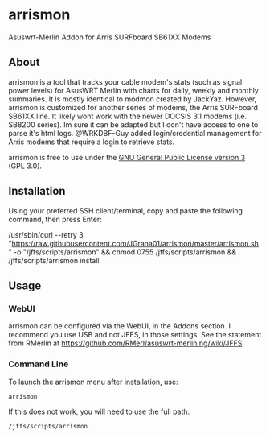 # arrismon
Asuswrt-Merlin Addon for Arris SURFboard SB61XX Modems

## About
arrismon is a tool that tracks your cable modem's stats (such as signal power levels) for AsusWRT Merlin with charts for daily, weekly and monthly summaries. 
It is mostly identical to modmon created by JackYaz. However, arrismon is customized for another series of modems, the Arris SURFboard SB61XX line.
It likely wont work with the newer DOCSIS 3.1 modems (i.e. SB8200 series). Im sure it can be adapted but I don't have access to one to parse it's html logs.
@WRKDBF-Guy added login/credential management for Arris modems that require a login to retrieve stats.


arrismon is free to use under the [GNU General Public License version 3](https://opensource.org/licenses/GPL-3.0) (GPL 3.0).

## Installation

Using your preferred SSH client/terminal, copy and paste the following command, then press Enter:

/usr/sbin/curl --retry 3 "https://raw.githubusercontent.com/JGrana01/arrismon/master/arrismon.sh" -o "/jffs/scripts/arrismon" && chmod 0755 /jffs/scripts/arrismon && /jffs/scripts/arrismon install
## Usage
### WebUI
arrismon can be configured via the WebUI, in the Addons section. I recommend you use USB and not JFFS, in those settings. See the statement from RMerlin at https://github.com/RMerl/asuswrt-merlin.ng/wiki/JFFS.

### Command Line
To launch the arrismon menu after installation, use:
```sh
arrismon
```

If this does not work, you will need to use the full path:
```sh
/jffs/scripts/arrismon


